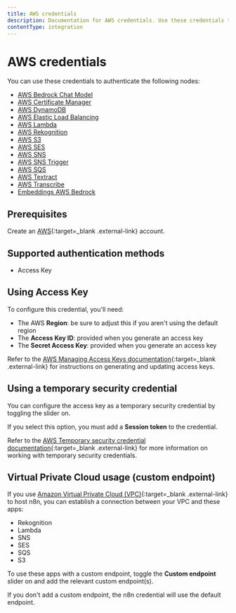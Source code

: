 ```yaml
---
title: AWS credentials
description: Documentation for AWS credentials. Use these credentials to authenticate AWS in n8n, a workflow automation platform.
contentType: integration
---
```


# AWS credentials

You can use these credentials to authenticate the following nodes:

- [AWS Bedrock Chat Model](/integrations/builtin/cluster-nodes/sub-nodes/n8n-nodes-langchain.lmchatawsbedrock)
- [AWS Certificate Manager](/integrations/builtin/app-nodes/n8n-nodes-base.awscertificatemanager/)
- [AWS DynamoDB](/integrations/builtin/app-nodes/n8n-nodes-base.awsdynamodb/)
- [AWS Elastic Load Balancing](/integrations/builtin/app-nodes/n8n-nodes-base.awselb/)
- [AWS Lambda](/integrations/builtin/app-nodes/n8n-nodes-base.awslambda/)
- [AWS Rekognition](/integrations/builtin/app-nodes/n8n-nodes-base.awsrekognition/)
- [AWS S3](/integrations/builtin/app-nodes/n8n-nodes-base.awsS3/)
- [AWS SES](/integrations/builtin/app-nodes/n8n-nodes-base.awsses/)
- [AWS SNS](/integrations/builtin/app-nodes/n8n-nodes-base.awssns/)
- [AWS SNS Trigger](/integrations/builtin/trigger-nodes/n8n-nodes-base.awssnstrigger/)
- [AWS SQS](/integrations/builtin/app-nodes/n8n-nodes-base.awssqs/)
- [AWS Textract](/integrations/builtin/app-nodes/n8n-nodes-base.awstextract/)
- [AWS Transcribe](/integrations/builtin/app-nodes/n8n-nodes-base.awstranscribe/)
- [Embeddings AWS Bedrock](/integrations/builtin/cluster-nodes/sub-nodes/n8n-nodes-langchain.embeddingsawsbedrock)

## Prerequisites

Create an [AWS](https://aws.amazon.com/){:target=_blank .external-link} account.

## Supported authentication methods

- Access Key

## Using Access Key

To configure this credential, you'll need:

- The AWS **Region**: be sure to adjust this if you aren't using the default region
- The **Access Key ID**: provided when you generate an access key
- The **Secret Access Key**: provided when you generate an access key

Refer to the [AWS Managing Access Keys documentation](https://docs.aws.amazon.com/IAM/latest/UserGuide/id_credentials_access-keys.html){:target=_blank .external-link} for instructions on generating and updating access keys.

## Using a temporary security credential

You can configure the access key as a temporary security credential by toggling the slider on.

If you select this option, you must add a **Session token** to the credential.

Refer to the [AWS Temporary security credential documentation](https://docs.aws.amazon.com/IAM/latest/UserGuide/id_credentials_temp.html){:target=_blank .external-link} for more information on working with temporary security credentials.

## Virtual Private Cloud usage (custom endpoint)

If you use [Amazon Virtual Private Cloud (VPC)](https://aws.amazon.com/vpc/){:target=_blank .external-link} to host n8n, you can establish a connection between your VPC and these apps:

- Rekognition
- Lambda
- SNS
- SES
- SQS
- S3

To use these apps with a custom endpoint, toggle the **Custom endpoint** slider on and add the relevant custom endpoint(s).

If you don't add a custom endpoint, the n8n credential will use the default endpoint.



